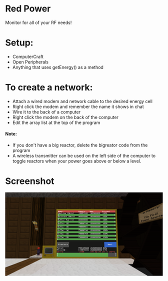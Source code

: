 # Red Power

Monitor for all of your RF needs!

# Setup:

- ComputerCraft
- Open Peripherals
- Anything that uses getEnergy() as a method

# To create a network:

- Attach a wired modem and network cable to the desired energy cell
- Right click the modem and remember the name it shows in chat
- Wire it to the back of a computer
- Right click the modem on the back of the computer
- Edit the array list at the top of the program

#### Note:
- If you don't have a big reactor, delete the bigreator code from the program
- A wireless transmitter can be used on the left side of the computer to toggle reactors when your power goes above or below a level.

# Screenshot
![Red power](/RedPower/screenshot.png)